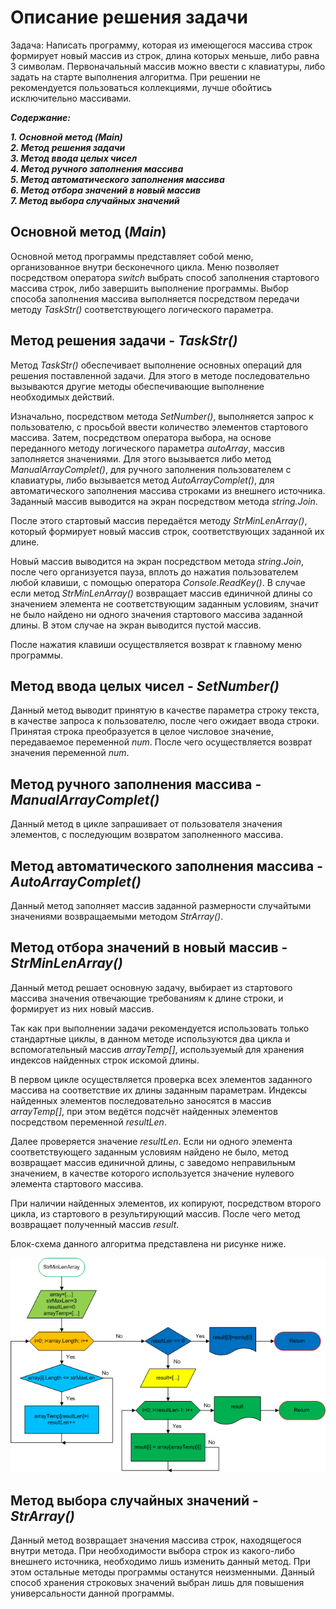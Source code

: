 # **Описание решения задачи**

Задача: Написать программу, которая из имеющегося массива строк формирует новый массив из строк, длина которых меньше, либо равна 3 символам.
Первоначальный массив можно ввести с клавиатуры, либо задать на старте выполнения алгоритма.
При решении не рекомендуется пользоваться коллекциями, лучше обойтись исключительно массивами.

***Содержание:***

***1. Основной метод (Main)***  
***2. Метод решения задачи***  
***3. Метод ввода целых чисел***  
***4. Метод ручного заполнения массива***  
***5. Метод автоматического заполнения массива***  
***6. Метод отбора значений в новый массив***  
***7. Метод выбора случайных значений***

## Основной метод (*Main*)

Основной метод программы представляет собой меню, организованное внутри бесконечного цикла.
Меню позволяет посредством оператора *switch* выбрать способ заполнения стартового массива строк, либо завершить выполнение программы.
Выбор способа заполнения массива выполняется посредством передачи методу *TaskStr()* соответствующего логического параметра.

## Метод решения задачи - *TaskStr()*

Метод *TaskStr()* обеспечивает выполнение основных операций для решения поставленной задачи.
Для этого в методе последовательно вызываются другие методы обеспечивающие выполнение необходимых действий.

Изначально, посредством метода *SetNumber()*, выполняется запрос к пользователю, с просьбой ввести количество элементов стартового массива.
Затем, посредством оператора выбора, на основе переданного методу логического параметра *autoArray*, массив заполняется значениями. Для этого вызывается либо метод *ManualArrayComplet()*, для ручного заполнения пользователем с клавиатуры, либо вызывается метод *AutoArrayComplet()*, для автоматического заполнения массива строками из внешнего источника.
Заданный массив выводится на экран посредством метода *string.Join*.

После этого стартовый массив передаётся методу *StrMinLenArray()*, который формирует новый массив строк, соответствующих заданной их длине.

Новый массив выводится на экран посредством метода *string.Join*, после чего организуется пауза, вплоть до нажатия пользователем любой клавиши, с помощью оператора *Console.ReadKey()*. В случае если метод *StrMinLenArray()* возвращает массив единичной длины со значением элемента не соответствующим заданным условиям, значит не было найдено ни одного значения стартового массива заданной длины. В этом случае на экран выводится пустой массив.

После нажатия клавиши осуществляется возврат к главному меню программы.

## Метод ввода целых чисел - *SetNumber()*

Данный метод выводит принятую в качестве параметра строку текста, в качестве запроса к пользователю, после чего ожидает ввода строки.
Принятая строка преобразуется в целое числовое значение, передаваемое переменной *num*.
После чего осуществляется возврат значения переменной *num*.

## Метод ручного заполнения массива - *ManualArrayComplet()*

Данный метод в цикле запрашивает от пользователя значения элементов, с последующим возвратом заполненного массива.

## Метод автоматического заполнения массива - *AutoArrayComplet()*

Данный метод заполняет массив заданной размерности случайтыми значениями возвращаемыми методом *StrArray()*.

## Метод отбора значений в новый массив - *StrMinLenArray()*

Данный метод решает основную задачу, выбирает из стартового массива значения отвечающие требованиям к длине строки, и формирует из них новый массив.

Так как при выполнении задачи рекомендуется использовать только стандартные циклы, в данном методе используются два цикла и вспомогательный массив *arrayTemp[]*, используемый для хранения индексов найденных строк искомой длины.

В первом цикле осуществляется проверка всех элементов заданного массива на соответствие их длины заданным параметрам.
Индексы найденных элементов последовательно заносятся в массив *arrayTemp[]*, при этом ведётся подсчёт найденных элементов посредством переменной *resultLen*.

Далее проверяется значение *resultLen*. Если ни одного элемента соответствующего заданным условиям найдено не было, метод возвращает массив единичной длины, с заведомо неправильным значением, в качестве которого используется значение нулевого элемента стартового массива.

При наличии найденных элементов, их копируют, посредством второго цикла, из стартового в результирующий массив. После чего метод возвращает полученный массив *result*.

Блок-схема данного алгоритма представлена ни рисунке ниже.

![Блок-схема алгоритма](block_diagram.png)

## Метод выбора случайных значений - *StrArray()*

Данный метод возвращает значения массива строк, находящегося внутри метода. При необходимости выбора строк из какого-либо внешнего источника, необходимо лишь изменить данный метод. При этом остальные методы программы останутся неизменными. Данный способ хранения строковых значений выбран лишь для повышения универсальности данной программы.